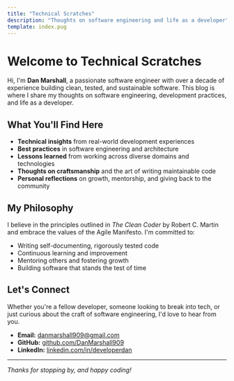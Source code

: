```yaml
---
title: "Technical Scratches"
description: "Thoughts on software engineering and life as a developer"
template: index.pug
---
```


# Welcome to Technical Scratches

Hi, I'm **Dan Marshall**, a passionate software engineer with over a decade of experience building clean, tested, and sustainable software. This blog is where I share my thoughts on software engineering, development practices, and life as a developer.

## What You'll Find Here

- **Technical insights** from real-world development experiences
- **Best practices** in software engineering and architecture  
- **Lessons learned** from working across diverse domains and technologies
- **Thoughts on craftsmanship** and the art of writing maintainable code
- **Personal reflections** on growth, mentorship, and giving back to the community

## My Philosophy

I believe in the principles outlined in *The Clean Coder* by Robert C. Martin and embrace the values of the Agile Manifesto. I'm committed to:

- Writing self-documenting, rigorously tested code
- Continuous learning and improvement
- Mentoring others and fostering growth
- Building software that stands the test of time

## Let's Connect

Whether you're a fellow developer, someone looking to break into tech, or just curious about the craft of software engineering, I'd love to hear from you.

- **Email:** [danmarshall909@gmail.com](mailto:danmarshall909@gmail.com)
- **GitHub:** [github.com/DanMarshall909](https://github.com/DanMarshall909)
- **LinkedIn:** [linkedin.com/in/developerdan](https://linkedin.com/in/developerdan)

---

*Thanks for stopping by, and happy coding!*
